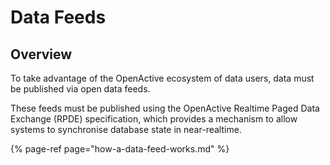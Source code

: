 # Data Feeds

## Overview

To take advantage of the OpenActive ecosystem of data users, data must be published via open data feeds.

These feeds must be published using the OpenActive Realtime Paged Data Exchange \(RPDE\) specification, which provides a mechanism to allow systems to synchronise database state in near-realtime.

{% page-ref page="how-a-data-feed-works.md" %}

 

